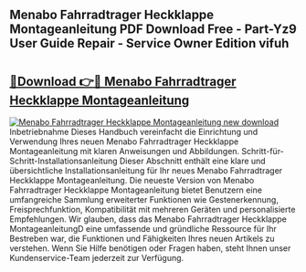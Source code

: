 ## Menabo Fahrradtrager Heckklappe Montageanleitung PDF Download Free - Part-Yz9 User Guide Repair - Service Owner Edition vifuh

# <h2><a href="http://df71qtu.blite.top/?on=Menabo+Fahrradtrager+Heckklappe+Montageanleitung">🔗Download 👉🔴 Menabo Fahrradtrager Heckklappe Montageanleitung</a></h2>

[![Menabo Fahrradtrager Heckklappe Montageanleitung new download](https://i.imgur.com/lujVjoI.png)](http://df71qtu.blite.top/?on=Menabo+Fahrradtrager+Heckklappe+Montageanleitung)
Inbetriebnahme Dieses Handbuch vereinfacht die Einrichtung und Verwendung Ihres neuen Menabo Fahrradtrager Heckklappe Montageanleitung mit klaren Anweisungen und Abbildungen. Schritt-für-Schritt-Installationsanleitung Dieser Abschnitt enthält eine klare und übersichtliche Installationsanleitung für Ihr neues Menabo Fahrradtrager Heckklappe Montageanleitung. Die neueste Version von Menabo Fahrradtrager Heckklappe Montageanleitung bietet Benutzern eine umfangreiche Sammlung erweiterter Funktionen wie Gestenerkennung, Freisprechfunktion, Kompatibilität mit mehreren Geräten und personalisierte Empfehlungen. Wir glauben, dass das Menabo Fahrradtrager Heckklappe MontageanleitungD eine umfassende und gründliche Ressource für Ihr Bestreben war, die Funktionen und Fähigkeiten Ihres neuen Artikels zu verstehen. Wenn Sie Hilfe benötigen oder Fragen haben, steht Ihnen unser Kundenservice-Team jederzeit zur Verfügung.
